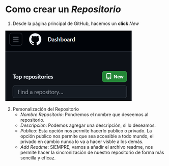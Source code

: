 # Como crear un _Repositorio_

1. Desde la página principal de GitHub, hacemos un __click__ *New* 

![Foto "New_repo"](https://github.com/UnaiBuenoBravo/aprendizaje/blob/main/GitHub_Creacion_Repo/New_repo.png "New_repo")

2. Personalización del Repositorio
    + _Nombre Repositorio_: Pondremos el nombre que deseemos al repositorio.
    + _Descripcion_: Podemos agregar una descripción, si lo deseamos.
    + _Publico_: Esta opción nos permite hacerlo publico o privado. La opción publico nos permite que sea accesible a todo mundo, el privado en cambio nunca lo va a hacer visble a los demás. 
    + _Add Readme_: SIEMPRE, vamos a añadir el archivo readme, nos permite hacer la sincronización de nuestro repositorio de forma más sencilla y eficaz.